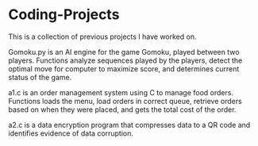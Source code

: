 # Coding-Projects

This is a collection of previous projects I have worked on. 

Gomoku.py is an AI engine for the game Gomoku, played between two players. Functions analyze sequences played by the players, detect the optimal move for computer to maximize score, and determines current status of the game.

a1.c is an order management system using C to manage food orders. Functions loads the menu, load orders in correct queue, retrieve orders based on when they were placed, and gets the total cost of the order.

a2.c is a data encryption program that compresses data to a QR code and identifies evidence of data corruption.
